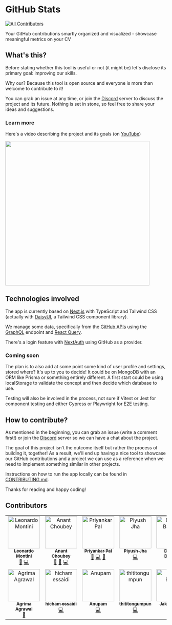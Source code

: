 # GitHub Stats

<!-- prettier-ignore-start -->
<!-- ALL-CONTRIBUTORS-BADGE:START - Do not remove or modify this section -->
[![All Contributors](https://img.shields.io/badge/all_contributors-13-orange.svg?style=flat-square)](#contributors-)
<!-- ALL-CONTRIBUTORS-BADGE:END -->
<!-- prettier-ignore-end -->

Your GitHub contributions smartly organized and visualized - showcase meaningful metrics on your CV

## What's this?

Before stating whether this tool is useful or not (it might be) let's disclose its primary goal: improving our skills.

Why our? Because this tool is open source and everyone is more than welcome to contribute to it!

You can grab an issue at any time, or join the [Discord](https://discord.gg/bqwyEa6We6) server to discuss the project and its future. Nothing is set in stone, so feel free to share your ideas and suggestions.

### Learn more

Here's a video describing the project and its goals (on [YouTube](https://www.youtube.com/watch?v=ZM92XPdrOTk))

<a href="https://www.youtube.com/watch?v=ZM92XPdrOTk">
   <img src="https://i3.ytimg.com/vi/ZM92XPdrOTk/maxresdefault.jpg" style="width:450px;">
</a>

## Technologies involved

The app is currently based on [Next.js](https://nextjs.org/) with TypeScript and Tailwind CSS (actually with [DaisyUI](https://daisyui.com/), a Tailwind CSS component library).

We manage some data, specifically from the [GitHub APIs](https://docs.github.com/en/graphql) using the [GraphQL](https://graphql.org/) endpoint and [React Query](https://tanstack.com/query/latest/).

There's a login feature with [NextAuth](https://next-auth.js.org/) using GitHub as a provider.

### Coming soon

The plan is to also add at some point some kind of user profile and settings, stored where? It's up to you to decide! It could be on MongoDB with an ORM like Prisma or something entirely different. A first start could be using localStorage to validate the concept and then decide which database to use.

Testing will also be involved in the process, not sure if Vitest or Jest for component testing and either Cypress or Playwright for E2E testing.

## How to contribute?

As mentioned in the beginning, you can grab an issue (write a comment first!) or join the [Discord](https://discord.gg/bqwyEa6We6) server so we can have a chat about the project.

The goal of this project isn't the outcome itself but rather the process of building it, together! As a result, we'll end up having a nice tool to showcase our GitHub contributions and a project we can use as a reference when we need to implement something similar in other projects.

Instructions on how to run the app locally can be found in [CONTRIBUTING.md](./CONTRIBUTING.md).

Thanks for reading and happy coding!

## Contributors

<!-- ALL-CONTRIBUTORS-LIST:START - Do not remove or modify this section -->
<!-- prettier-ignore-start -->
<!-- markdownlint-disable -->
<table>
  <tbody>
    <tr>
      <td align="center" valign="top" width="14.28%"><a href="https://leonardomontini.dev/"><img src="https://avatars.githubusercontent.com/u/7253929?v=4?s=100" width="100px;" alt="Leonardo Montini"/><br /><sub><b>Leonardo Montini</b></sub></a><br /><a href="#projectManagement-Balastrong" title="Project Management">📆</a> <a href="https://github.com/DevLeonardoCommunity/github-stats/commits?author=Balastrong" title="Code">💻</a></td>
      <td align="center" valign="top" width="14.28%"><a href="https://bio.link/anantchoubey"><img src="https://avatars.githubusercontent.com/u/91460022?v=4?s=100" width="100px;" alt="Anant Choubey"/><br /><sub><b>Anant Choubey</b></sub></a><br /><a href="https://github.com/DevLeonardoCommunity/github-stats/commits?author=theanantchoubey" title="Documentation">📖</a> <a href="https://github.com/DevLeonardoCommunity/github-stats/issues?q=author%3Atheanantchoubey" title="Bug reports">🐛</a> <a href="https://github.com/DevLeonardoCommunity/github-stats/commits?author=theanantchoubey" title="Code">💻</a></td>
      <td align="center" valign="top" width="14.28%"><a href="http://priyank.live"><img src="https://avatars.githubusercontent.com/u/88102392?v=4?s=100" width="100px;" alt="Priyankar Pal "/><br /><sub><b>Priyankar Pal </b></sub></a><br /><a href="https://github.com/DevLeonardoCommunity/github-stats/commits?author=priyankarpal" title="Documentation">📖</a> <a href="https://github.com/DevLeonardoCommunity/github-stats/commits?author=priyankarpal" title="Code">💻</a> <a href="#ideas-priyankarpal" title="Ideas, Planning, & Feedback">🤔</a></td>
      <td align="center" valign="top" width="14.28%"><a href="https://github.com/piyushjha0409"><img src="https://avatars.githubusercontent.com/u/73685420?v=4?s=100" width="100px;" alt="Piyush Jha"/><br /><sub><b>Piyush Jha</b></sub></a><br /><a href="https://github.com/DevLeonardoCommunity/github-stats/commits?author=piyushjha0409" title="Code">💻</a></td>
      <td align="center" valign="top" width="14.28%"><a href="https://www.bassemdimassi.tech/"><img src="https://avatars.githubusercontent.com/u/75867744?v=4?s=100" width="100px;" alt="Dimassi Bassem"/><br /><sub><b>Dimassi Bassem</b></sub></a><br /><a href="#design-dimassibassem" title="Design">🎨</a> <a href="https://github.com/DevLeonardoCommunity/github-stats/commits?author=dimassibassem" title="Code">💻</a></td>
      <td align="center" valign="top" width="14.28%"><a href="http://jakubfronczyk.com"><img src="https://avatars.githubusercontent.com/u/71935020?v=4?s=100" width="100px;" alt="Jakub Fronczyk"/><br /><sub><b>Jakub Fronczyk</b></sub></a><br /><a href="https://github.com/DevLeonardoCommunity/github-stats/commits?author=jakubfronczyk" title="Code">💻</a></td>
      <td align="center" valign="top" width="14.28%"><a href="https://github.com/black-arm"><img src="https://avatars.githubusercontent.com/u/68558867?v=4?s=100" width="100px;" alt="Antonio Basile"/><br /><sub><b>Antonio Basile</b></sub></a><br /><a href="https://github.com/DevLeonardoCommunity/github-stats/commits?author=black-arm" title="Code">💻</a></td>
    </tr>
    <tr>
      <td align="center" valign="top" width="14.28%"><a href="https://github.com/Agrimaagrawal"><img src="https://avatars.githubusercontent.com/u/84567933?v=4?s=100" width="100px;" alt="Agrima Agrawal"/><br /><sub><b>Agrima Agrawal</b></sub></a><br /><a href="https://github.com/DevLeonardoCommunity/github-stats/issues?q=author%3AAgrimaagrawal" title="Bug reports">🐛</a></td>
      <td align="center" valign="top" width="14.28%"><a href="https://www.linkedin.com/in/hicham-essaidi-840b11288/"><img src="https://avatars.githubusercontent.com/u/85809218?v=4?s=100" width="100px;" alt="hicham essaidi"/><br /><sub><b>hicham essaidi</b></sub></a><br /><a href="https://github.com/DevLeonardoCommunity/github-stats/commits?author=heshamsadi" title="Code">💻</a></td>
      <td align="center" valign="top" width="14.28%"><a href="https://www.anupamac.me/"><img src="https://avatars.githubusercontent.com/u/35479077?v=4?s=100" width="100px;" alt="Anupam"/><br /><sub><b>Anupam</b></sub></a><br /><a href="https://github.com/DevLeonardoCommunity/github-stats/commits?author=luckyklyist" title="Code">💻</a></td>
      <td align="center" valign="top" width="14.28%"><a href="http://thiti.wcydtt.co"><img src="https://avatars.githubusercontent.com/u/55313215?v=4?s=100" width="100px;" alt="thititongumpun"/><br /><sub><b>thititongumpun</b></sub></a><br /><a href="https://github.com/DevLeonardoCommunity/github-stats/commits?author=thititongumpun" title="Code">💻</a></td>
      <td align="center" valign="top" width="14.28%"><a href="https://www.linkedin.com/in/jakub-baran-42a00522b/"><img src="https://avatars.githubusercontent.com/u/94863094?v=4?s=100" width="100px;" alt="Jakub Baran"/><br /><sub><b>Jakub Baran</b></sub></a><br /><a href="https://github.com/DevLeonardoCommunity/github-stats/commits?author=baranero" title="Code">💻</a></td>
      <td align="center" valign="top" width="14.28%"><a href="https://github.com/theflucs"><img src="https://avatars.githubusercontent.com/u/89919203?v=4?s=100" width="100px;" alt="Sabrina"/><br /><sub><b>Sabrina</b></sub></a><br /><a href="https://github.com/DevLeonardoCommunity/github-stats/commits?author=theflucs" title="Code">💻</a> <a href="https://github.com/DevLeonardoCommunity/github-stats/issues?q=author%3Atheflucs" title="Bug reports">🐛</a></td>
    </tr>
  </tbody>
</table>

<!-- markdownlint-restore -->
<!-- prettier-ignore-end -->

<!-- ALL-CONTRIBUTORS-LIST:END -->
<!-- prettier-ignore-start -->
<!-- markdownlint-disable -->

<!-- markdownlint-restore -->
<!-- prettier-ignore-end -->

<!-- ALL-CONTRIBUTORS-LIST:END -->
